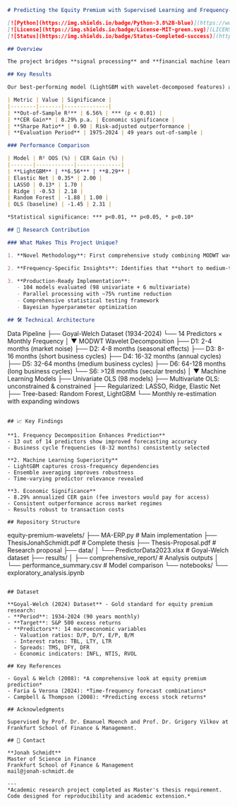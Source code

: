 ```markdown
# Predicting the Equity Premium with Supervised Learning and Frequency-Decomposed Variables

[![Python](https://img.shields.io/badge/Python-3.8%2B-blue)](https://www.python.org/)
[![License](https://img.shields.io/badge/License-MIT-green.svg)](LICENSE)
[![Status](https://img.shields.io/badge/Status-Completed-success)](https://github.com/)

## Overview

The project bridges **signal processing** and **financial machine learning** by applying the Maximal Overlap Discrete Wavelet Transform (MODWT) to decompose 14 macroeconomic predictors into distinct frequency bands, capturing economic cycles from 2 months to over 10 years.

## Key Results

Our best-performing model (LightGBM with wavelet-decomposed features) achieves:

| Metric | Value | Significance |
|--------|-------|--------------|
| **Out-of-Sample R²** | 6.56% | *** (p < 0.01) |
| **CER Gain** | 8.29% p.a. | Economic significance |
| **Sharpe Ratio** | 0.90 | Risk-adjusted outperformance |
| **Evaluation Period** | 1975-2024 | 49 years out-of-sample |

### Performance Comparison

| Model | R² OOS (%) | CER Gain (%) |
|-------|------------|--------------|
| **LightGBM** | **6.56*** | **8.29** |
| Elastic Net | 0.35* | 2.00 |
| LASSO | 0.13* | 1.70 |
| Ridge | -0.53 | 2.18 |
| Random Forest | -1.88 | 1.00 |
| OLS (baseline) | -1.45 | 2.31 |

*Statistical significance: *** p<0.01, ** p<0.05, * p<0.10*

## 🚀 Research Contribution

### What Makes This Project Unique?

1. **Novel Methodology**: First comprehensive study combining MODWT wavelet decomposition with modern ensemble methods for equity premium prediction

2. **Frequency-Specific Insights**: Identifies that **short to medium-term periodicities (2-32 months)** contain the most predictive power

3. **Production-Ready Implementation**:
   - 104 models evaluated (98 univariate + 6 multivariate)
   - Parallel processing with ~75% runtime reduction
   - Comprehensive statistical testing framework
   - Bayesian hyperparameter optimization

## 🛠️ Technical Architecture

```
Data Pipeline
├── Goyal-Welch Dataset (1934-2024)
└── 14 Predictors × Monthly Frequency
    │
    ▼
MODWT Wavelet Decomposition
├── D1: 2-4 months (market noise)
├── D2: 4-8 months (seasonal effects)
├── D3: 8-16 months (short business cycles)
├── D4: 16-32 months (annual cycles)
├── D5: 32-64 months (medium business cycles)
├── D6: 64-128 months (long business cycles)
└── S6: >128 months (secular trends)
    │
    ▼
Machine Learning Models
├── Univariate OLS (98 models)
├── Multivariate OLS: unconstrained & constrained
├── Regularized: LASSO, Ridge, Elastic Net
├── Tree-based: Random Forest, LightGBM
└── Monthly re-estimation with expanding windows
```

## 📈 Key Findings

**1. Frequency Decomposition Enhances Prediction**
- 13 out of 14 predictors show improved forecasting accuracy
- Business cycle frequencies (8-32 months) consistently selected

**2. Machine Learning Superiority**
- LightGBM captures cross-frequency dependencies
- Ensemble averaging improves robustness
- Time-varying predictor relevance revealed

**3. Economic Significance**
- 8.29% annualized CER gain (fee investors would pay for access)
- Consistent outperformance across market regimes
- Results robust to transaction costs

## Repository Structure

```
equity-premium-wavelets/
├── MA-ERP.py                   # Main implementation
├── ThesisJonahSchmidt.pdf      # Complete thesis
├── Thesis-Proposal.pdf         # Research proposal
├── data/
│   └── PredictorData2023.xlsx  # Goyal-Welch dataset
├── results/
│   ├── comprehensive_report/    # Analysis outputs
│   └── performance_summary.csv  # Model comparison
└── notebooks/
    └── exploratory_analysis.ipynb
```

## Dataset

**Goyal-Welch (2024) Dataset** - Gold standard for equity premium research:
- **Period**: 1934-2024 (90 years monthly)
- **Target**: S&P 500 excess returns
- **Predictors**: 14 macroeconomic variables
  - Valuation ratios: D/P, D/Y, E/P, B/M
  - Interest rates: TBL, LTY, LTR
  - Spreads: TMS, DFY, DFR
  - Economic indicators: INFL, NTIS, RVOL

## Key References

- Goyal & Welch (2008): *A comprehensive look at equity premium prediction*
- Faria & Verona (2024): *Time-frequency forecast combinations*
- Campbell & Thompson (2008): *Predicting excess stock returns*

## Acknowledgments

Supervised by Prof. Dr. Emanuel Moench and Prof. Dr. Grigory Vilkov at Frankfurt School of Finance & Management.

## 📧 Contact

**Jonah Schmidt**  
Master of Science in Finance  
Frankfurt School of Finance & Management  
mail@jonah-schmidt.de

---
*Academic research project completed as Master's thesis requirement. Code designed for reproducibility and academic extension.*
```
